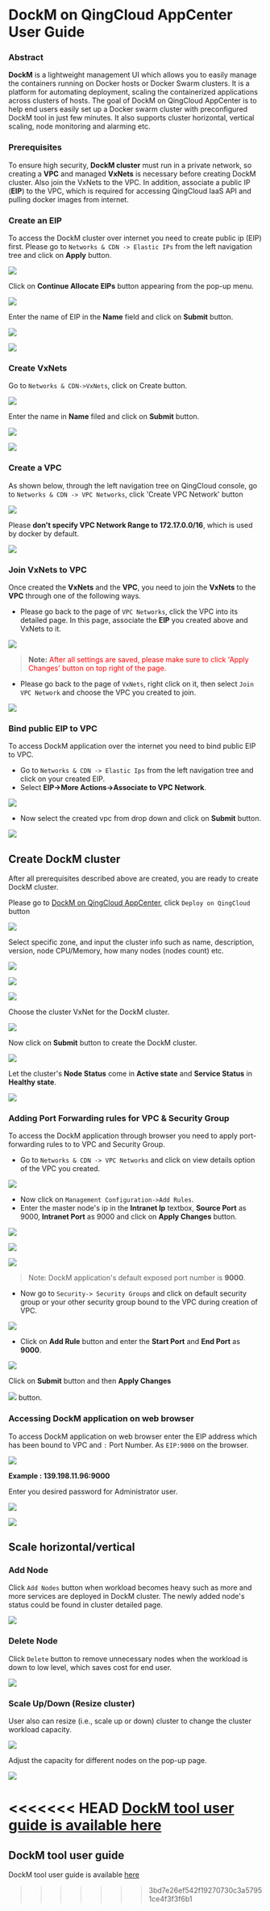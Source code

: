 # DockM on QingCloud AppCenter User Guide

### Abstract

**DockM** is a lightweight management UI which allows you to easily manage the containers running on Docker hosts or Docker Swarm clusters. It is a platform for automating deployment, scaling the containerized applications across clusters of hosts.
The goal of DockM on QingCloud AppCenter is to help end users easily set up a Docker swarm cluster with preconfigured DockM tool in just few minutes. It also supports cluster horizontal, vertical scaling, node monitoring and alarming etc. 

### Prerequisites

To ensure high security, **DockM cluster** must run in a private network, so creating a **VPC** and managed **VxNets** is necessary before creating DockM cluster. Also join the VxNets to the VPC.  In addition, associate a public IP (**EIP**) to the VPC, which is required for accessing QingCloud IaaS API and pulling docker images from internet.

### Create an EIP

To access the DockM cluster over internet you need to create public ip (EIP) first. Please go to `Networks & CDN -> Elastic IPs` from the left navigation tree and click on **Apply** button.

![](screenshot/apply.png) 

Click on **Continue Allocate EIPs** button appearing from the pop-up menu.

![](screenshot/continue_allocating_ip.png)

Enter the name of EIP in the **Name** field and click on **Submit** button.

![](screenshot/eip.png) 

![](screenshot/submit_button.png) 

### Create VxNets 

Go to `Networks & CDN->VxNets`, click on Create button.

![](screenshot/create_button.png) 

Enter the name in **Name** filed and click on **Submit** button.  

![](screenshot/submit_button.png) 

![](screenshot/createvxnet.png) 

### Create a VPC  

As shown below, through the left navigation tree on QingCloud console, go to `Networks & CDN -> VPC Networks`, click 'Create VPC Network' button

![](screenshot/create_vpc_network_button.png) 

Please **don't specify VPC Network Range to 172.17.0.0/16**, which is used by docker by default.  

![](screenshot/create_vpc.png)

### Join VxNets to VPC

Once created the **VxNets** and the **VPC**, you need to join the **VxNets** to the **VPC** through one of the following ways.

* Please go back to the page of `VPC Networks`, click the VPC into its detailed page. In this page, associate the **EIP** you created above and VxNets to it. 

![](screenshot/join_vpc_to_vxnets.png)

> **Note:** <font color=red> After all settings are saved, please make sure to click 'Apply Changes' button on top right of the page.</font>  

* Please go back to the page of `VxNets`, right click on it, then select `Join VPC Network` and choose the VPC you created to join.

![](screenshot/join_vpc.png)  


### Bind public EIP to VPC

To access DockM application over the internet you need to bind public EIP to VPC.
* Go to `Networks & CDN -> Elastic Ips` from the left navigation tree and click on your created EIP.
* Select **EIP->More Actions->Associate to VPC Network**.
 
![](screenshot/associate_to_vpc_network.png) 

* Now select the created vpc from drop down and click on **Submit** button.

![](screenshot/associate_eip.png) 

## Create DockM cluster

After all prerequisites described above are created, you are ready to create DockM cluster.

Please go to [DockM on QingCloud AppCenter](https://appcenter.qingcloud.com/apps/dockM), click `Deploy on QingCloud` button

![](screenshot/deploy_to_qingcloud_button.png)

Select specific zone, and input the cluster info such as name, description, version, node CPU/Memory, how many nodes (nodes count) etc. 

![](screenshot/basic_settings.png)  

![](screenshot/master_settings.png)  

![](screenshot/node_settings.png)

Choose the cluster VxNet for the DockM cluster.

![](screenshot/vxnets_settings.png)

Now click on **Submit** button to create the DockM cluster.

![](screenshot/submit_button.png)

Let the cluster's **Node Status** come in **Active state** and **Service Status** in **Healthy state**.

![](screenshot/healthy_nodes.png)

### Adding Port Forwarding rules for VPC & Security Group

To access the DockM application through browser you need to apply port-forwarding rules to to VPC and Security Group.
* Go to `Networks & CDN -> VPC Networks` and click on view details option of the VPC you created.

![](screenshot/view_details_option.png)

* Now click on `Management Configuration->Add Rules`. 
* Enter the master node's ip in the **Intranet Ip** textbox, **Source Port** as 9000, **Intranet Port** as 9000  and click on **Apply Changes** button.

![](screenshot/master_node.png)

![](screenshot/port_forwarding_rules.png)

![](screenshot/apply_changes_button.png)

> Note: DockM application's default exposed port number is **9000**.

* Now go to `Security-> Security Groups` and click on default security group or your other security group bound to the VPC during creation of VPC.

![](screenshot/default_security_group.png)

* Click on **Add Rule** button and enter the **Start Port** and **End Port** as **9000**.

![](screenshot/security_group_rule.png)

Click on **Submit** button and then **Apply Changes**

![](screenshot/apply_changes_button.png) button.

### Accessing DockM application on web browser

To access DockM application on web browser enter the EIP address which has been bound to VPC and `:` Port Number. As `EIP:9000` on the browser.

![](screenshot/eip1.png)

**Example : 139.198.11.96:9000**

Enter you desired password for Administrator user.

![](screenshot/accessingdockM.png)

![](screenshot/dockMhomepage1.png)

## Scale horizontal/vertical

### Add Node

Click `Add Nodes` button when workload becomes heavy such as more and more services are deployed in DockM cluster. The newly added node's status could be found in cluster detailed page.  

![](screenshot/resize_cluseter_master_and_worker.png)

### Delete Node

Click `Delete` button to remove unnecessary nodes when the workload is down to low level, which saves cost for end user.  

![](screenshot/deletenode.png)

### Scale Up/Down (Resize cluster)

User also can resize (i.e., scale up or down) cluster to change the cluster workload capacity.  

![](screenshot/resize_cluseter_option.png)

Adjust the capacity for different nodes on the pop-up page.  

![](screenshot/resizecluster.png)

<<<<<<< HEAD
[DockM tool user guide is available here](https://click2cloud.com/en-us/product/dockM) 
=======
## DockM tool user guide

DockM tool user guide is available [here](https://click2cloud.com/en-us/products/dockm) 
>>>>>>> 3bd7e26ef542f19270730c3a57951ce4f3f3f6b1
